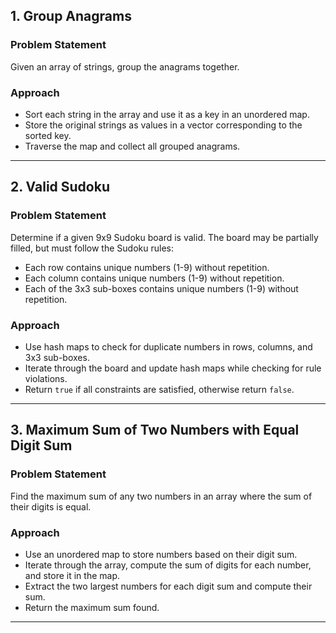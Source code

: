 

## 1. Group Anagrams

### Problem Statement
Given an array of strings, group the anagrams together.

### Approach
- Sort each string in the array and use it as a key in an unordered map.
- Store the original strings as values in a vector corresponding to the sorted key.
- Traverse the map and collect all grouped anagrams.

---

## 2. Valid Sudoku

### Problem Statement
Determine if a given 9x9 Sudoku board is valid. The board may be partially filled, but must follow the Sudoku rules:
- Each row contains unique numbers (1-9) without repetition.
- Each column contains unique numbers (1-9) without repetition.
- Each of the 3x3 sub-boxes contains unique numbers (1-9) without repetition.

### Approach
- Use hash maps to check for duplicate numbers in rows, columns, and 3x3 sub-boxes.
- Iterate through the board and update hash maps while checking for rule violations.
- Return `true` if all constraints are satisfied, otherwise return `false`.

---

## 3. Maximum Sum of Two Numbers with Equal Digit Sum

### Problem Statement
Find the maximum sum of any two numbers in an array where the sum of their digits is equal.

### Approach
- Use an unordered map to store numbers based on their digit sum.
- Iterate through the array, compute the sum of digits for each number, and store it in the map.
- Extract the two largest numbers for each digit sum and compute their sum.
- Return the maximum sum found.

---



